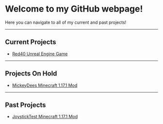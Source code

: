 # Welcome to my GitHub webpage!

Here you can navigate to all of my current and past projects!

---
## Current Projects
- [Red40 Unreal Engine Game](https://joystick299.github.io/Red40/)

---

## Projects On Hold
- [MickeyDees Minecraft 1.17.1 Mod](https://joystick299.github.io/MickeyDees/)

---

## Past Projects
- [JoystickTest Minecraft 1.17.1 Mod](https://github.com/Joystick299/JoystickTestMod)
